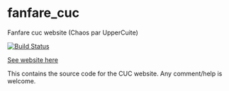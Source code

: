 # fanfare_cuc

Fanfare cuc website (Chaos par UpperCuite)

[![Build Status](https://travis-ci.org/adrienbrunet/fanfare_cuc.svg?branch=master)](https://travis-ci.org/adrienbrunet/fanfare_cuc)

[See website here](https://fanfare-cuc.fr)

This contains the source code for the CUC website.
Any comment/help is welcome.
